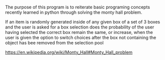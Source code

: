 The purpose of this program is to reiterate basic programing concepts recently learned in python
through solving the monty hall problem.

If an item is randomly generated inside of any given box
of a set of 3 boxes and the user is asked for a box selection
does the probability of the user having selected the correct box
remain the same, or increase, when the user is given the option
to switch choices after the box not containing the object has bee removed
from the selection pool
  
https://en.wikipedia.org/wiki/Monty_Hall#Monty_Hall_problem

